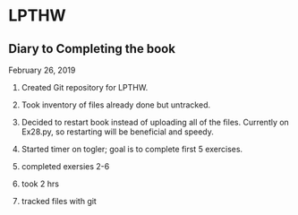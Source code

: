 # LPTHW

## Diary to Completing the book

February 26, 2019

1. Created Git repository for LPTHW.

2. Took inventory of files already done but untracked.

3. Decided to restart book instead of uploading all of the files.
Currently on Ex28.py, so restarting will be beneficial and speedy.

4. Started timer on togler; goal is to complete first 5 exercises.

5. completed exersies 2-6

6. took 2 hrs

7. tracked files with git 
